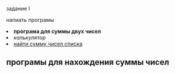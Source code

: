 <hi>задание I</hi>
<p>напиать програмы </p>

<oi>
  <li><b>програма для суммы двух чисел</b></li>
  <li><i>калькулятор</i></li>
  <li><u>найти сумму чисел списка</u></li>
</oi>


<h2>програмы для нахождения суммы чисел</h2>
